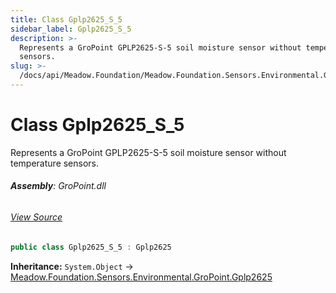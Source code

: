 ```yaml
---
title: Class Gplp2625_S_5
sidebar_label: Gplp2625_S_5
description: >-
  Represents a GroPoint GPLP2625-S-5 soil moisture sensor without temperature
  sensors.
slug: >-
  /docs/api/Meadow.Foundation/Meadow.Foundation.Sensors.Environmental.GroPoint/Gplp2625_S_5
---
```

# Class Gplp2625_S_5
Represents a GroPoint GPLP2625-S-5 soil moisture sensor without temperature sensors.

###### **Assembly**: GroPoint.dll
###### [View Source](https://github.com/WildernessLabs/Meadow.Foundation.git/blob/develop/Source/Meadow.Foundation.Peripherals/Sensors.Environmental.GroPoint/Driver/Drivers/Gplp2625_S_5.cs#L8)
```csharp title="Declaration"
public class Gplp2625_S_5 : Gplp2625
```
**Inheritance:** `System.Object` -> [Meadow.Foundation.Sensors.Environmental.GroPoint.Gplp2625](../Meadow.Foundation.Sensors.Environmental.GroPoint/Gplp2625)

